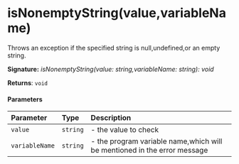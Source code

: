 # isNonemptyString(value,variableName)

Throws an exception if the specified string is null,undefined,or an empty string.

**Signature:** _isNonemptyString(value: string,variableName: string): void_

**Returns**: `void`



#### Parameters


| Parameter	   | Type    | Description |
|:-------------|:---------------|:------------|
| `value`    | `string` | - the value to check |
| `variableName`    | `string` | - the program variable name,which will be mentioned in the error message |

